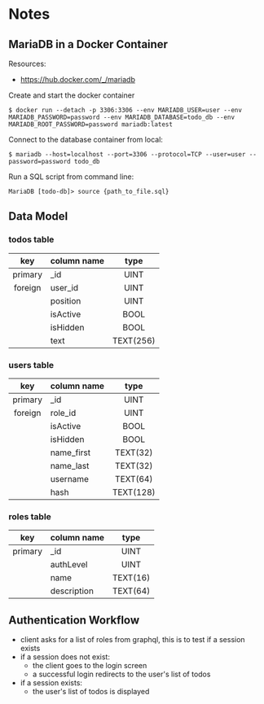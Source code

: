 # Notes

## MariaDB in a Docker Container

Resources:

- https://hub.docker.com/_/mariadb

Create and start the docker container

```
$ docker run --detach -p 3306:3306 --env MARIADB_USER=user --env MARIADB_PASSWORD=password --env MARIADB_DATABASE=todo_db --env MARIADB_ROOT_PASSWORD=password mariadb:latest
```

Connect to the database container from local:

```
$ mariadb --host=localhost --port=3306 --protocol=TCP --user=user --password=password todo_db
```

Run a SQL script from command line:

```
MariaDB [todo-db]> source {path_to_file.sql}
```

## Data Model

### todos table

|   key   | column name |   type    |
| :-----: | ----------- | :-------: |
| primary | \_id        |   UINT    |
| foreign | user_id     |   UINT    |
|         | position    |   UINT    |
|         | isActive    |   BOOL    |
|         | isHidden    |   BOOL    |
|         | text        | TEXT(256) |

### users table

|   key   | column name |    type   |
| :-----: | ----------- | :-------: |
| primary | \_id        |    UINT   |
| foreign | role_id     |    UINT   |
|         | isActive    |    BOOL   |
|         | isHidden    |    BOOL   |
|         | name_first  |  TEXT(32) |
|         | name_last   |  TEXT(32) |
|         | username    |  TEXT(64) |
|         | hash        | TEXT(128) |

### roles table

|   key   | column name |   type   |
| :-----: | ----------- | :------: |
| primary | \_id        |   UINT   |
|         | authLevel   |   UINT   |
|         | name        | TEXT(16) |
|         | description | TEXT(64) |

## Authentication Workflow

- client asks for a list of roles from graphql, this is to test if a session
  exists
- if a session does not exist:
  - the client goes to the login screen
  - a successful login redirects to the user's list of todos
- if a session exists:
  - the user's list of todos is displayed
